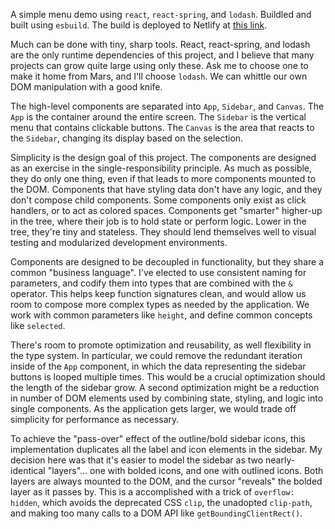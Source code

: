 A simple menu demo using `react`, `react-spring`, and `lodash`. Buildled and built using `esbuild`. The build is deployed to Netlify at [this link](https://neilyio-lowkey-take-home.netlify.app).

Much can be done with tiny, sharp tools. React, react-spring, and lodash are the only runtime dependencies of this project, and I believe that many projects can grow quite large using only these. Ask me to choose one to make it home from Mars, and I'll choose `lodash`. We can whittle our own DOM manipulation with a good knife.

The high-level components are separated into `App`, `Sidebar`, and `Canvas`. The `App` is the container around the entire screen. The `Sidebar` is the vertical menu that contains clickable buttons. The `Canvas` is the area that reacts to the `Sidebar`, changing its display based on the selection.

Simplicity is the design goal of this project. The components are designed as an exercise in the single-responsibility principle. As much as possible, they do only one thing, even if that leads to more components mounted to the DOM. Components that have styling data don't have any logic, and they don't compose child components. Some components only exist as click handlers, or to act as colored spaces. Components get "smarter" higher-up in the tree, where their job is to hold state or perform logic. Lower in the tree, they're tiny and stateless. They should lend themselves well to visual testing and modularized development environments.

Components are designed to be decoupled in functionality, but they share a common "business language". I've elected to use consistent naming for parameters, and codify them into types that are combined with the `&` operator. This helps keep function signatures clean, and would allow us room to compose more complex types as needed by the application. We work with common parameters like `height`, and define common concepts like `selected`.

There's room to promote optimization and reusability, as well flexibility in the type system. In particular, we could remove the redundant iteration inside of the `App` component, in which the data representing the sidebar buttons is looped multiple times. This would be a crucial optimization should the length of the sidebar grow. A second optimization might be a reduction in number of DOM elements used by combining state, styling, and logic into single components. As the application gets larger, we would trade off simplicity for performance as necessary.

To achieve the "pass-over" effect of the outline/bold sidebar icons, this implementation duplicates all the label and icon elements in the sidebar. My decision here was that it's easier to model the sidebar as two nearly-identical "layers"... one with bolded icons, and one with outlined icons. Both layers are always mounted to the DOM, and the cursor "reveals" the bolded layer as it passes by. This is a accomplished with a trick of `overflow: hidden`, which avoids the deprecated CSS `clip`, the unadopted `clip-path`, and making too many calls to a DOM API like `getBoundingClientRect()`.
